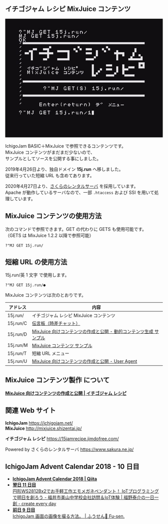 ## イチゴジャム レシピ MixJuice コンテンツ

![スクリーンショット](screenshot.jpg)

IchigoJam BASIC＋MixJuice で参照できるコンテンツです。\
MixJuice コンテンツがまだまだ少ないので、\
サンプルとしてソースを公開する事にしました。

2019年4月26日より、独自ドメイン **15j.run** へ移しました。\
従来行っていた短縮 URL も含めてあります。

2020年4月27日より、[さくらのレンタルサーバ](https://www.sakura.ne.jp/) を採用しています。\
Apache が動作しているサーバなので、一部 `.htaccess` および SSI を用いて処理しています。

## MixJuice コンテンツの使用方法

次のコマンドで参照できます。GET の代わりに GETS も使用可能です。\
（GETS は MixJuice 1.2.2 以降で参照可能）

```
?"MJ GET 15j.run/
```

## 短縮 URL の使用方法

15j.run/英 1 文字 で使用します。

```
?"MJ GET 15j.run/●
```

MixJuice コンテンツは次のとおりです。

|アドレス |内容|
|---------|---|
|15j.run/ |イチゴジャム レシピ MixJuice コンテンツ|
|15j.run/C|[伝言板（時差チャット）](http://kidspod.club/program/?id=959)|
|15j.run/D|[MixJuice 向けコンテンツの作成と公開 - 動的コンテンツ生成 サンプル](http://kidspod.club/program/?id=685)|
|15j.run/M|[MixJuice コンテンツ サンプル](https://github.com/fu-sen/ij.skr.jp)|
|15j.run/T|短縮 URL メニュー|
|15j.run/U|[MixJuice 向けコンテンツの作成と公開 - User Agent](https://15jamrecipe.jimdofree.com/mixjuice/%E3%82%B3%E3%83%B3%E3%83%86%E3%83%B3%E3%83%84%E3%81%AE%E4%BD%9C%E6%88%90%E3%81%A8%E5%85%AC%E9%96%8B/#ua)|

## MixJuice コンテンツ製作 について

[**MixJuice 向けコンテンツの作成と公開 | イチゴジャム レシピ**](https://15jamrecipe.jimdofree.com/mixjuice/%E3%82%B3%E3%83%B3%E3%83%86%E3%83%B3%E3%83%84%E3%81%AE%E4%BD%9C%E6%88%90%E3%81%A8%E5%85%AC%E9%96%8B/)

## 関連 Web サイト

**IchigoJam** https://ichigojam.net/ \
**MixJuice** http://mixjuice.shizentai.jp/

**イチゴジャム レシピ** https://15jamrecipe.jimdofree.com/

Powered by さくらのレンタルサーバ https://www.sakura.ne.jp/

## IchigoJam Advent Calendar 2018 - 10 日目

- [**IchigoJam Advent Calendar 2018 | Qiita**](https://qiita.com/advent-calendar/2018/ichigojam)
- [**翌日 11 日目**<br />円形WS2812Bx2でお手軽工作エモメガネペンダント！ IoTプログラミングで明日を創ろう - 福井市美山中学校会社訪問＆IoT体験 | 福野泰介の一日一創 - create every day](https://fukuno.jig.jp/2331)
- [**前日 9 日目**<br />IchigoJam 画面の画像を撮る方法。 | ふうせん🎈 Fu-sen.](https://blog.balloon.im/2018/12/ichigojam-%E7%94%BB%E9%9D%A2%E3%81%AE%E7%94%BB%E5%83%8F%E3%82%92%E6%92%AE%E3%82%8B%E6%96%B9%E6%B3%95/)
